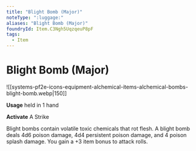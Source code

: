 ```yaml
---
title: "Blight Bomb (Major)"
noteType: ":luggage:"
aliases: "Blight Bomb (Major)"
foundryId: Item.C3Ngh5UqzqeuP8pF
tags:
  - Item
---
```


# Blight Bomb (Major)
![[systems-pf2e-icons-equipment-alchemical-items-alchemical-bombs-blight-bomb.webp|150]]

**Usage** held in 1 hand

**Activate** A Strike

Blight bombs contain volatile toxic chemicals that rot flesh. A blight bomb deals 4d6 poison damage, 4d4 persistent poison damage, and 4 poison splash damage. You gain a +3 item bonus to attack rolls.
